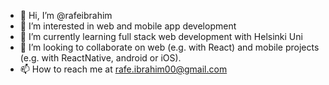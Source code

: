 - 👋 Hi, I’m @rafeibrahim
- 👀 I’m interested in web and mobile app development
- 🌱 I’m currently learning full stack web development with Helsinki Uni
- 💞️ I’m looking to collaborate on web (e.g. with React) and mobile projects (e.g. with ReactNative, android or iOS).
- 📫 How to reach me at rafe.ibrahim00@gmail.com

<!---
rafeibrahim/rafeibrahim is a ✨ special ✨ repository because its `README.md` (this file) appears on your GitHub profile.
You can click the Preview link to take a look at your changes.
--->
